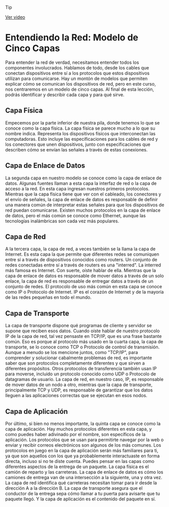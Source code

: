 > [!TIP]  
> [Ver video](https://youtu.be/-O-hMkzgGyw)

# Entendiendo la Red: Modelo de Cinco Capas

Para entender la red de verdad, necesitamos entender todos los componentes involucrados. Hablamos de todo, desde los cables que conectan dispositivos entre sí a los protocolos que estos dispositivos utilizan para comunicarse. Hay un montón de modelos que permiten explicar cómo se comunican los dispositivos de red, pero en este curso, nos centraremos en un modelo de cinco capas. Al final de esta lección, podrás identificar y describir cada capa y para qué sirve.

## Capa Física
Empecemos por la parte inferior de nuestra pila, donde tenemos lo que se conoce como la capa física. La capa física se parece mucho a lo que su nombre indica. Representa los dispositivos físicos que interconectan las computadoras. Esto incluye las especificaciones para los cables de red y los conectores que unen dispositivos, junto con especificaciones que describen cómo se envían las señales a través de estas conexiones.

## Capa de Enlace de Datos
La segunda capa en nuestro modelo se conoce como la capa de enlace de datos. Algunas fuentes llaman a esta capa la interfaz de red o la capa de acceso a la red. En esta capa ingresan nuestros primeros protocolos. Mientras que la capa física tiene que ver con el cableado, los conectores y el envío de señales, la capa de enlace de datos es responsable de definir una manera común de interpretar estas señales para que los dispositivos de red puedan comunicarse. Existen muchos protocolos en la capa de enlace de datos, pero el más común se conoce como Ethernet, aunque las tecnologías inalámbricas son cada vez más populares.

## Capa de Red
A la tercera capa, la capa de red, a veces también se la llama la capa de Internet. Es esta capa la que permite que diferentes redes se comuniquen entre sí a través de dispositivos conocidos como routers. Un conjunto de redes conectadas entre sí a través de routers es una "interred". La interred más famosa es Internet. Con suerte, oíste hablar de ella. Mientras que la capa de enlace de datos es responsable de mover datos a través de un solo enlace, la capa de red es responsable de entregar datos a través de un conjunto de redes. El protocolo de uso más común en esta capa se conoce como IP o Protocolo de Internet. IP es el corazón de Internet y de la mayoría de las redes pequeñas en todo el mundo.

## Capa de Transporte
La capa de transporte dispone qué programas de cliente y servidor se supone que reciben esos datos. Cuando oíste hablar de nuestro protocolo IP de la capa de red, tal vez pensaste en TCP/IP, que es una frase bastante común. Eso es porque al protocolo más usado en la cuarta capa, la capa de transporte, se lo conoce como TCP o Protocolo de control de transmisión. Aunque a menudo se los mencione juntos, como "TCP/IP", para comprender y solucionar cabalmente problemas de red, es importante saber que son protocolos completamente diferentes y que sirven a diferentes propósitos. Otros protocolos de transferencia también usan IP para moverse, incluido un protocolo conocido como UDP o Protocolo de datagramas de usuario. La capa de red, en nuestro caso, IP, es responsable de mover datos de un nodo a otro, mientras que la capa de transporte, principalmente TCP y UDP, es responsable de garantizar que los datos lleguen a las aplicaciones correctas que se ejecutan en esos nodos.

## Capa de Aplicación
Por último, si bien no menos importante, la quinta capa se conoce como la capa de aplicación. Hay muchos protocolos diferentes en esta capa, y como puedes haber adivinado por el nombre, son específicos de la aplicación. Los protocolos que se usan para permitirte navegar por la web o enviar y recibir correos electrónicos son algunos de los más comunes. Los protocolos en juego en la capa de aplicación serán más familiares para ti, ya que son aquellos con los que ya probablemente interactuaste en forma directa, incluso si no te diste cuenta. Puedes pensar en las capas como diferentes aspectos de la entrega de un paquete. La capa física es el camión de reparto y las carreteras. La capa de enlace de datos es cómo los camiones de entrega van de una intersección a la siguiente, una y otra vez. La capa de red identifica qué carreteras necesitan tomar para ir desde la dirección A a la dirección B. La capa de transporte asegura que el conductor de la entrega sepa cómo llamar a tu puerta para avisarte que tu paquete llegó. Y la capa de aplicación es el contenido del paquete en sí.

